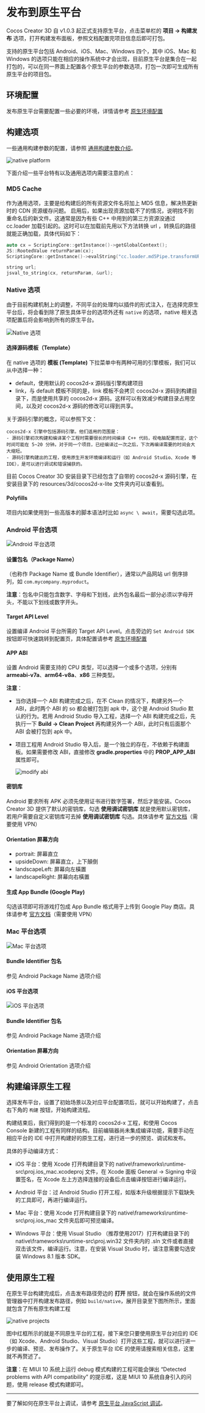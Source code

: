 # 发布到原生平台

Cocos Creator 3D 自 v1.0.3 起正式支持原生平台，点击菜单栏的 **项目 -> 构建发布** 选项，打开构建发布面板，参照文档配置完项目信息后即可打包。

支持的原生平台包括 Android、iOS、Mac、Windows 四个，其中 iOS、Mac 和 Windows 的选项只能在相应的操作系统中才会出现，目前原生平台是集合在一起打包的，可以在同一界面上配置各个原生平台的参数选项，打包一次即可生成所有原生平台的项目包。

## 环境配置

发布原生平台需要配置一些必要的环境，详情请参考 [原生环境配置](setup-native-development.md)

## 构建选项

一些通用构建参数的配置，请参照 [通用构建参数介绍](build-options.md)。

![native platform](publish-native/native_platform.jpg)

下面介绍一些平台特有以及通用选项内需要注意的点：

### MD5 Cache

作为通用选项，主要是给构建后的所有资源文件名将加上 MD5 信息，解决热更新时的 CDN 资源缓存问题。
启用后，如果出现资源加载不了的情况，说明找不到重命名后的新文件。这通常是因为有些 C++ 中用到的第三方资源没通过 cc.loader 加载引起的。这时可以在加载前先用以下方法转换 url ，转换后的路径就能正确加载，具体代码如下：

```cpp
auto cx = ScriptingCore::getInstance()->getGlobalContext();
JS::RootedValue returnParam(cx);
ScriptingCore::getInstance()->evalString("cc.loader.md5Pipe.transformURL('url')", &returnParam);

string url;
jsval_to_string(cx, returnParam, &url);
```

### Native 选项

由于目前构建机制上的调整，不同平台的处理均以插件的形式注入，在选择完原生平台后，将会看到除了原生具体平台的选项外还有 `native` 的选项，native 相关选项配置后将会影响到所有的原生平台。

![Native 选项](publish-native/native_options.jpg)

#### 选择源码模板（Template）

在 native 选项的 **模板 (Template)** 下拉菜单中有两种可用的引擎模板，我们可以从中选择一种：

- default，使用默认的 cocos2d-x 源码版引擎构建项目
- link，与 default 模板不同的是，link 模板不会拷贝 cocos2d-x 源码到构建目录下，而是使用共享的 cocos2d-x 源码。这样可以有效减少构建目录占用空间，以及对 cocos2d-x 源码的修改可以得到共享。

关于源码引擎的概念，可以参照下文：

    cocos2d-x 引擎中包括源码引擎。他们适用的范围是：
    - 源码引擎初次构建和编译某个工程时需要很长的时间编译 C++ 代码，视电脑配置而定，这个时间可能在 5~20 分钟。对于同一个项目，已经编译过一次之后，下次再编译需要的时间会大大缩短。
    - 源码引擎构建出的工程，使用原生开发环境编译和运行（如 Android Studio、Xcode 等 IDE），是可以进行调试和错误捕获的。

目前 Cocos Creator 3D 安装目录下已经包含了自带的 cocos2d-x 源码引擎，在安装目录下的 resources/3d/cocos2d-x-lite 文件夹内可以查看到。

#### Polyfills

项目内如果使用到一些高版本的脚本语法时比如 `async \ await`，需要勾选此项。

### Android 平台选项

![Android 平台选项](publish-native/android_options.png)

#### 设置包名（Package Name）

（也称作 Package Name 或 Bundle Identifier），通常以产品网站 url 倒序排列，如 `com.mycompany.myproduct`。

**注意**：包名中只能包含数字、字母和下划线，此外包名最后一部分必须以字母开头，不能以下划线或数字开头。

#### Target API Level

设置编译 Android 平台所需的 Target API Level。点击旁边的 `Set Android SDK` 按钮即可快速跳转到配置页，具体配置请参考 [原生环境配置](setup-native-development.md)

#### APP ABI

设置 Android 需要支持的 CPU 类型，可以选择一个或多个选项，分别有 **armeabi-v7a**、**arm64-v8a**、**x86** 三种类型。

**注意**：

- 当你选择一个 ABI 构建完成之后，在不 Clean 的情况下，构建另外一个 ABI，此时两个 ABI 的 so 都会被打包到 apk 中，这个是 Android Studio 默认的行为。若用 Android Studio 导入工程，选择一个 ABI 构建完成之后，先执行一下 **Build  -> Clean Project** 再构建另外一个 ABI，此时只有后面那个 ABI 会被打包到 apk 中。

- 项目工程用 Android Studio 导入后，是一个独立的存在，不依赖于构建面板。如果需要修改 ABI，直接修改 **gradle.properties** 中的 **PROP_APP_ABI** 属性即可。

    ![modify abi](publish-native/modify_abi.png)

#### 密钥库

Android 要求所有 APK 必须先使用证书进行数字签署，然后才能安装。Cocos Creator 3D 提供了默认的密钥库，勾选 **使用调试密钥库** 就是使用默认密钥库，若用户需要自定义密钥库可去掉 **使用调试密钥库** 勾选。具体请参考 [官方文档](https://developer.android.com/studio/publish/app-signing?hl=zh-cn)（需要使用 VPN）

#### Orientation 屏幕方向

- portrait: 屏幕直立
- upsideDown: 屏幕直立，上下顛倒
- landscapeLeft: 屏幕向左橫置
- landscapeRight: 屏幕向右橫置

#### 生成 App Bundle (Google Play)

勾选该项即可将游戏打包成 App Bundle 格式用于上传到 Google Play 商店。具体请参考 [官方文档](https://developer.android.com/guide/app-bundle/)（需要使用 VPN）

### Mac 平台选项

![Mac 平台选项](publish-native/mac_options.png)

#### Bundle Identifier 包名

参见 Android Package Name 选项介绍

#### iOS 平台选项

![iOS 平台选项](publish-native/ios_options.png)

#### Bundle Identifier 包名

参见 Android Package Name 选项介绍

#### Orientation 屏幕方向

参见 Android Orientation 选项介绍

## 构建编译原生工程

选择发布平台，设置了初始场景以及对应平台配置项后，就可以开始构建了，点击右下角的 `构建` 按钮，开始构建流程。

构建结束后，我们得到的是一个标准的 cocos2d-x 工程，和使用 Cocos Console 新建的工程有同样的结构。目前编辑器尚未集成编译功能，需要手动在相应平台的 IDE 中打开构建好的原生工程，进行进一步的预览、调试和发布。

具体的手动编译方式：

- iOS 平台：使用 Xcode 打开构建目录下的 native\frameworks\runtime-src\proj.ios_mac\.xcodeproj 文件，在 Xcode 面板 General -> Signing 中设置签名，在 Xcode 左上方选择连接的设备后点击编译按钮进行编译运行。

- Android 平台：过 Android Studio 打开工程，如版本升级根据提示下载缺失的工具即可，再进行编译运行。

- Mac 平台：使用 Xcode 打开构建目录下的 native\frameworks\runtime-src\proj.ios_mac 文件夹后即可预览编译。

- Windows 平台：使用 Visual Studio （推荐使用2017）打开构建目录下的 native\frameworks\runtime-src\proj.win32 文件夹内的 .sln 文件或者直接双击该文件，编译运行。注意，在安装 Visual Studio 时，请注意需要勾选安装 Windows 8.1 版本 SDK。

## 使用原生工程

在原生平台构建完成后，点击发布路径旁边的 **打开** 按钮，就会在操作系统的文件管理器中打开构建发布路径，例如 `build/native`，展开目录至下图所所示，里面就包含了所有原生构建工程

![native projects](publish-native/native_projects.png)

图中红框所示的就是不同原生平台的工程，接下来您只要使用原生平台对应的 IDE （如 Xcode、Android Studio、Visual Studio）打开这些工程，就可以进行进一步的编译、预览、发布操作了。关于原生平台 IDE 的使用请搜索相关信息，这里就不再赘述了。

**注意**：在 MIUI 10 系统上运行 debug 模式构建的工程可能会弹出 “Detected problems with API compatibility” 的提示框，这是 MIUI 10 系统自身引入的问题，使用 release 模式构建即可。

---

要了解如何在原生平台上调试，请参考 [原生平台 JavaScript 调试](debug-jsb.md)。
